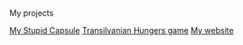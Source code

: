 My projects

[My Stupid Capsule](https://drive.google.com/file/d/1KzpfDrMJ3A6MyKgpfTfPkLSRTjXp4hhb/view?usp=sharing)
[Transilvanian Hungers game](https://drive.google.com/file/d/1YXQsqA-wUoXv5T0GVuA_2POvAOnh25P8/view?usp=sharing)
[My website](https://drive.google.com/file/d/1xmuanO_iXIUhu1DRayQ1PjYnMxMox_b8/view?usp=sharing)

